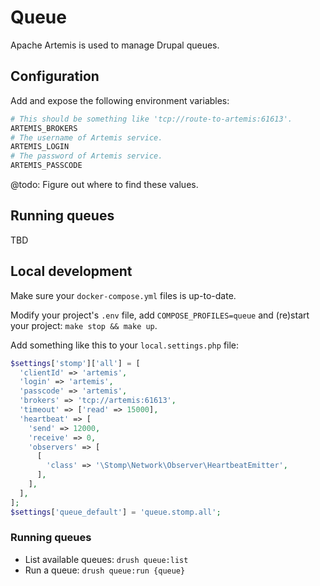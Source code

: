 # Queue

Apache Artemis is used to manage Drupal queues.

## Configuration

Add and expose the following environment variables:

```bash
# This should be something like 'tcp://route-to-artemis:61613'.
ARTEMIS_BROKERS
# The username of Artemis service.
ARTEMIS_LOGIN
# The password of Artemis service.
ARTEMIS_PASSCODE
```

@todo: Figure out where to find these values.

## Running queues

TBD

## Local development

Make sure your `docker-compose.yml` files is up-to-date.

Modify your project's `.env` file, add `COMPOSE_PROFILES=queue` and (re)start your project: `make stop && make up`.

Add something like this to your `local.settings.php` file:
```php
$settings['stomp']['all'] = [
  'clientId' => 'artemis',
  'login' => 'artemis',
  'passcode' => 'artemis',
  'brokers' => 'tcp://artemis:61613',
  'timeout' => ['read' => 15000],
  'heartbeat' => [
    'send' => 12000,
    'receive' => 0,
    'observers' => [
      [
        'class' => '\Stomp\Network\Observer\HeartbeatEmitter',
      ],
    ],
  ],
];
$settings['queue_default'] = 'queue.stomp.all';
```

### Running queues

- List available queues: `drush queue:list`
- Run a queue: `drush queue:run {queue}`
